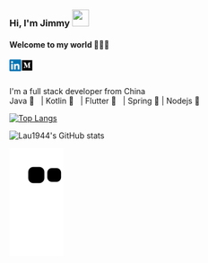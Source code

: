 ### Hi, I'm Jimmy <img src="https://github.com/TheDudeThatCode/TheDudeThatCode/blob/master/Assets/Hi.gif" width="30px" height="30px">
#### Welcome to my world 👨🏻‍💻

<a href="https://www.linkedin.com/in/ruiquan-liu">
  <img align="left" alt="JImmy leo | Medium" width="21px" src="https://github.com/lau1944/lau1944/blob/main/assets/linkedln.png" />
</a>

<a href="https://medium.com/@jimmyleo">
  <img align="left" alt="JImmy leo | Medium" width="21px" src="https://github.com/lau1944/lau1944/blob/main/assets/medium.png" />
</a>

<br />
<br />

I'm a full stack developer from China
<br />
Java 🧡 &nbsp; | Kotlin 💜  &nbsp; | Flutter 💙 &nbsp; | Spring 💚 | Nodejs 🤎

[![Top Langs](https://github-readme-stats.vercel.app/api/top-langs/?username=lau1944&layout=compact)](https://github.com/lau1944/github-readme-stats)

![Lau1944's GitHub stats](https://github-readme-stats.vercel.app/api?username=lau1944)

![Snake animation](https://github.com/preethamb97/preethamb97/blob/output/github-contribution-grid-snake.svg)
